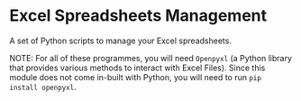 # Excel Spreadsheets Management

A set of Python scripts to manage your Excel spreadsheets.

NOTE: For all of these programmes, you will need `Openpyxl` (a Python library that provides various methods to interact with Excel Files). Since this module does not come in-built with Python, you will need to run `pip install openpyxl`.
